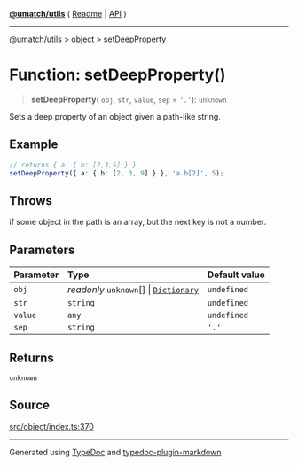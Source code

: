 [**@umatch/utils**](../../README.md) ( [Readme](../../README.md) \| [API](../../API.md) )

---

[@umatch/utils](../../API.md) > [object](../README.md) > setDeepProperty

# Function: setDeepProperty()

> **setDeepProperty**(
> `obj`,
> `str`,
> `value`,
> `sep` = `'.'`): `unknown`

Sets a deep property of an object given a path-like string.

## Example

```ts
// returns { a: { b: [2,3,5] } }
setDeepProperty({ a: { b: [2, 3, 9] } }, 'a.b[2]', 5);
```

## Throws

if some object in the path is an array, but the next key is not a number.

## Parameters

| Parameter | Type                                                                                        | Default value |
| :-------- | :------------------------------------------------------------------------------------------ | :------------ |
| `obj`     | _readonly_ `unknown`[] \| [`Dictionary`](../../index/type-aliases/type-alias.Dictionary.md) | `undefined`   |
| `str`     | `string`                                                                                    | `undefined`   |
| `value`   | `any`                                                                                       | `undefined`   |
| `sep`     | `string`                                                                                    | `'.'`         |

## Returns

`unknown`

## Source

[src/object/index.ts:370](https://github.com/umatch-oficial/utils/blob/106c322/src/object/index.ts#L370)

---

Generated using [TypeDoc](https://typedoc.org/) and [typedoc-plugin-markdown](https://www.npmjs.com/package/typedoc-plugin-markdown)
